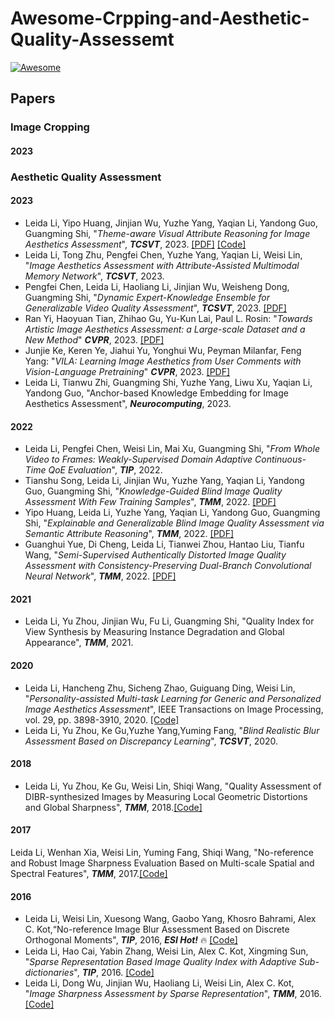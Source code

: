 # Awesome-Crpping-and-Aesthetic-Quality-Assessemt
 [![Awesome](https://cdn.rawgit.com/sindresorhus/awesome/d7305f38d29fed78fa85652e3a63e154dd8e8829/media/badge.svg)](https://github.com/sindresorhus/awesome)


## Papers

### Image Cropping
#### 2023 


### Aesthetic Quality Assessment

#### 2023 

+ Leida Li, Yipo Huang, Jinjian Wu, Yuzhe Yang, Yaqian Li, Yandong Guo, Guangming Shi, "*Theme-aware Visual Attribute Reasoning for Image Aesthetics Assessment*",  **_TCSVT_**, 2023. [[PDF]](https://ieeexplore.ieee.org/abstract/document/10054147) [[Code]]( https://github.com/yipoh/TAVAR)
+ Leida Li, Tong Zhu, Pengfei Chen, Yuzhe Yang, Yaqian Li, Weisi Lin, "*Image Aesthetics Assessment with Attribute-Assisted Multimodal Memory Network*", **_TCSVT_**, 2023. 
+ Pengfei Chen, Leida Li, Haoliang Li, Jinjian Wu, Weisheng Dong, Guangming Shi, "*Dynamic Expert-Knowledge Ensemble for Generalizable Video Quality Assessment*", **_TCSVT_**, 2023. [[PDF]](https://ieeexplore.ieee.org/abstract/document/9966626)
+ Ran Yi, Haoyuan Tian, Zhihao Gu, Yu-Kun Lai, Paul L. Rosin: "*Towards Artistic Image Aesthetics Assessment: a Large-scale Dataset and a New Method*" **_CVPR_**, 2023. [[PDF]](https://arxiv.org/abs/2303.15166) 
+ Junjie Ke, Keren Ye, Jiahui Yu, Yonghui Wu, Peyman Milanfar, Feng Yang: "*VILA: Learning Image Aesthetics from User Comments with Vision-Language Pretraining*" **_CVPR_**, 2023. [[PDF]](https://arxiv.org/abs/2303.14302)
+ Leida Li, Tianwu Zhi, Guangming Shi, Yuzhe Yang, Liwu Xu, Yaqian Li, Yandong Guo, "Anchor-based Knowledge Embedding for Image Aesthetics Assessment", **_Neurocomputing_**, 2023.

#### 2022 
+ Leida Li, Pengfei Chen, Weisi Lin, Mai Xu, Guangming Shi, "*From Whole Video to Frames: Weakly-Supervised Domain Adaptive Continuous-Time QoE Evaluation*", **_TIP_**, 2022.
+ Tianshu Song, Leida Li, Jinjian Wu, Yuzhe Yang, Yaqian Li, Yandong Guo, Guangming Shi, "*Knowledge-Guided Blind Image Quality Assessment With Few Training Samples*", **_TMM_**, 2022. [[PDF]](https://ieeexplore.ieee.org/abstract/document/10003665)
+ Yipo Huang, Leida Li, Yuzhe Yang, Yaqian Li, Yandong Guo, Guangming Shi, "*Explainable and Generalizable Blind Image Quality Assessment via Semantic Attribute Reasoning*", **_TMM_**, 2022. [[PDF]](https://ieeexplore.ieee.org/abstract/document/9966848)
+ Guanghui Yue, Di Cheng, Leida Li, Tianwei Zhou, Hantao Liu, Tianfu Wang, "*Semi-Supervised Authentically Distorted Image Quality Assessment with Consistency-Preserving Dual-Branch Convolutional Neural Network*", **_TMM_**, 2022. [[PDF]](https://ieeexplore.ieee.org/abstract/document/9903545)

#### 2021
+ Leida Li, Yu Zhou, Jinjian Wu, Fu Li, Guangming Shi, "Quality Index for View Synthesis by Measuring Instance Degradation and Global Appearance",  **_TMM_**, 2021.


#### 2020
+ Leida Li, Hancheng Zhu, Sicheng Zhao, Guiguang Ding, Weisi Lin, "*Personality-assisted Multi-task Learning for Generic and Personalized Image Aesthetics Assessment*", IEEE Transactions on Image Processing, vol. 29, pp. 3898-3910, 2020. [[Code]](https://github.com/zhuhancheng/PA_IAA)
+ Leida Li, Yu Zhou, Ke Gu,Yuzhe Yang,Yuming Fang, "*Blind Realistic Blur Assessment Based on Discrepancy Learning*", **_TCSVT_**, 2020.


#### 2018
+ Leida Li, Yu Zhou, Ke Gu, Weisi Lin, Shiqi Wang, "Quality Assessment of DIBR-synthesized Images by Measuring Local Geometric Distortions and Global Sharpness", **_TMM_**, 2018.[[Code]](https://web.xidian.edu.cn/ldli/files/20200220_221824.rar)

#### 2017
Leida Li, Wenhan Xia, Weisi Lin, Yuming Fang, Shiqi Wang, "No-reference and Robust Image Sharpness Evaluation Based on Multi-scale Spatial and Spectral Features", **_TMM_**, 2017.[[Code]](https://web.xidian.edu.cn/ldli/files/20200220_221716.zip)

#### 2016
+ Leida Li, Weisi Lin, Xuesong Wang, Gaobo Yang, Khosro Bahrami, Alex C. Kot,“No-reference Image Blur Assessment Based on Discrete Orthogonal Moments", **_TIP_**, 2016, **_ESI Hot!_** 🔥 [[Code]](https://web.xidian.edu.cn/ldli/files/20200220_221342.rar) 
+ Leida Li, Hao Cai, Yabin Zhang, Weisi Lin, Alex C. Kot, Xingming Sun, "*Sparse Representation Based Image Quality Index with Adaptive Sub-dictionaries*", **_TIP_**, 2016. [[Code]](https://web.xidian.edu.cn/ldli/files/20200220_222536.zip)
+ Leida Li, Dong Wu, Jinjian Wu, Haoliang Li, Weisi Lin, Alex C. Kot, "*Image Sharpness Assessment by Sparse Representation*", **_TMM_**, 2016.[[Code]](https://web.xidian.edu.cn/ldli/files/20200220_221431.zip)
